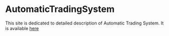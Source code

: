 # AutomaticTradingSystem

This site is dedicated to detailed description of Automatic Trading System. It is available [here](https://fink-stanislav.github.io/AutomaticTradingSystem/)
